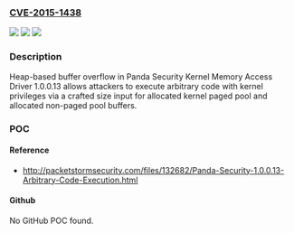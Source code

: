 ### [CVE-2015-1438](https://cve.mitre.org/cgi-bin/cvename.cgi?name=CVE-2015-1438)
![](https://img.shields.io/static/v1?label=Product&message=n%2Fa&color=blue)
![](https://img.shields.io/static/v1?label=Version&message=n%2Fa&color=blue)
![](https://img.shields.io/static/v1?label=Vulnerability&message=n%2Fa&color=brighgreen)

### Description

Heap-based buffer overflow in Panda Security Kernel Memory Access Driver 1.0.0.13 allows attackers to execute arbitrary code with kernel privileges via a crafted size input for allocated kernel paged pool and allocated non-paged pool buffers.

### POC

#### Reference
- http://packetstormsecurity.com/files/132682/Panda-Security-1.0.0.13-Arbitrary-Code-Execution.html

#### Github
No GitHub POC found.

